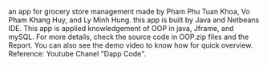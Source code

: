 an app for grocery store management made by Pham Phu Tuan Khoa, Vo Pham Khang Huy, and Ly Minh Hung.
this app is built by Java and Netbeans IDE.
This app is applied knowledgement of OOP in java, Jframe, and mySQL.
For more details, check the source code in OOP.zip files and the Report. You can also see the demo video to know how for quick overview.
Reference: Youtube Chanel "Dapp Code".
